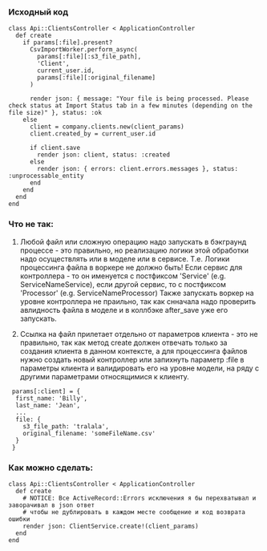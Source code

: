 ### Исходный код

```
class Api::ClientsController < ApplicationController
  def create
    if params[:file].present?
      CsvImportWorker.perform_async(
        params[:file][:s3_file_path],
        'Client',
        current_user.id,
        params[:file][:original_filename]
      )

      render json: { message: "Your file is being processed. Please check status at Import Status tab in a few minutes (depending on the file size)" }, status: :ok
    else
      client = company.clients.new(client_params)
      client.created_by = current_user.id

      if client.save
        render json: client, status: :created
      else
        render json: { errors: client.errors.messages }, status: :unprocessable_entity
      end
    end
  end
end
```

### Что не так:

1. Любой файл или сложную операцию надо запускать в бэкграунд процессе - это правильно, 
 но реализацию логики этой обработки надо осуществлять или в моделе или в сервисе. Т.е. Логики процессинга файла в воркере не должно быть! Если сервис для контроллера - то он именуется c постфиксом 'Service' (e.g. ServiceNameService), если другой сервис, то с постфиксом 'Processor' (e.g. ServiceNameProcessor)
 Также запускать воркер на уровне контроллера не праильно, так как снначала надо проверить авлидность файла в моделе и в коллбэке after_save уже его запускать.

2. Ссылка на файл прилетает отдельно от параметров клиента - это не правильно, так как метод create должен отвечать только за создания клиента в данном контексте, а для процессинга файлов нужно создать новый контроллер или запихнуть параметр :file в параметры клиента и валидировать его на уровне модели, на ряду с другими параметрами относящимися к клиенту.

```
 params[:client] = {
  first_name: 'Billy',
  last_name: 'Jean',
  ...
  file: {
    s3_file_path: 'tralala',
    original_filename: 'someFileName.csv'
  }
 }
```


### Как можно сделать:

```
class Api::ClientsController < ApplicationController
  def create
    # NOTICE: Все ActiveRecord::Errors исключения я бы перехватывал и заворачивал в json ответ
    # чтобы не дублировать в каждом месте сообщение и код возврата ошибки
    render json: ClientService.create!(client_params)
  end
end  
```
